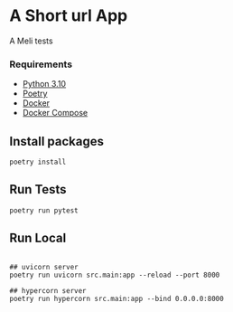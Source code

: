 # A Short url App
A Meli tests

### Requirements 
* [Python 3.10](https://www.python.org/downloads/)
* [Poetry](https://python-poetry.org/docs/#installation)
* [Docker](https://docs.docker.com/get-docker/)
* [Docker Compose](https://docs.docker.com/compose/compose-file/)

## Install packages
```shell script
poetry install
```

## Run Tests 
```shell script
poetry run pytest
```

## Run Local
```shell script

## uvicorn server
poetry run uvicorn src.main:app --reload --port 8000

## hypercorn server
poetry run hypercorn src.main:app --bind 0.0.0.0:8000
```